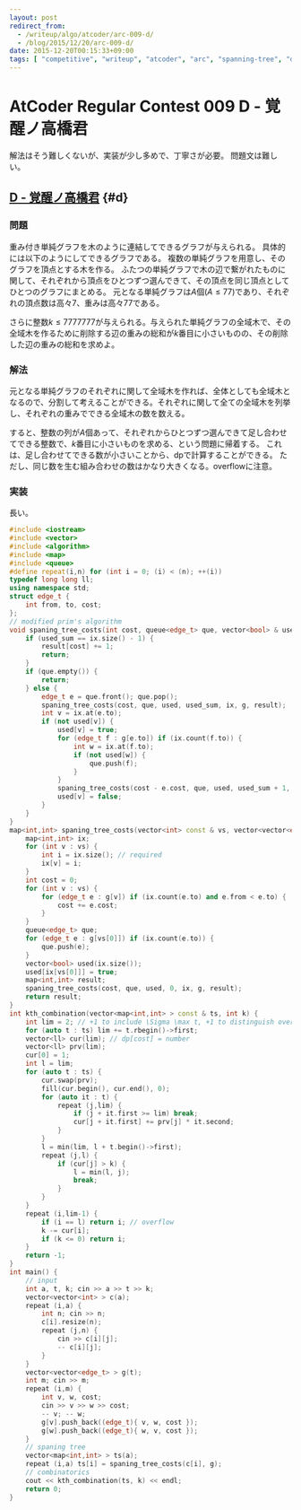 ```yaml
---
layout: post
redirect_from:
  - /writeup/algo/atcoder/arc-009-d/
  - /blog/2015/12/20/arc-009-d/
date: 2015-12-20T00:15:33+09:00
tags: [ "competitive", "writeup", "atcoder", "arc", "spanning-tree", "dp", "combinatorics", "overflow" ]
---
```


# AtCoder Regular Contest 009 D - 覚醒ノ高橋君

解法はそう難しくないが、実装が少し多めで、丁寧さが必要。
問題文は難しい。

<!-- more -->

## [D - 覚醒ノ高橋君](https://beta.atcoder.jp/contests/arc009/tasks/arc009_4) {#d}

### 問題

重み付き単純グラフを木のように連結してできるグラフが与えられる。
具体的には以下のようにしてできるグラフである。
複数の単純グラフを用意し、そのグラフを頂点とする木を作る。
ふたつの単純グラフで木の辺で繋がれたものに関して、それぞれから頂点をひとつずつ選んできて、その頂点を同じ頂点としてひとつのグラフにまとめる。
元となる単純グラフは$A$個($A \le 77$)であり、それぞれの頂点数は高々$7$、重みは高々$77$である。

さらに整数$k \le 7777777$が与えられる。与えられた単純グラフの全域木で、その全域木を作るために削除する辺の重みの総和が$k$番目に小さいものの、その削除した辺の重みの総和を求めよ。

### 解法

元となる単純グラフのそれぞれに関して全域木を作れば、全体としても全域木となるので、分割して考えることができる。それぞれに関して全ての全域木を列挙し、それぞれの重みでできる全域木の数を数える。

すると、整数の列が$A$個あって、それぞれからひとつずつ選んできて足し合わせてできる整数で、$k$番目に小さいものを求める、という問題に帰着する。
これは、足し合わせてできる数が小さいことから、dpで計算することができる。
ただし、同じ数を生む組み合わせの数はかなり大きくなる。overflowに注意。

### 実装

長い。

``` c++
#include <iostream>
#include <vector>
#include <algorithm>
#include <map>
#include <queue>
#define repeat(i,n) for (int i = 0; (i) < (n); ++(i))
typedef long long ll;
using namespace std;
struct edge_t {
    int from, to, cost;
};
// modified prim's algorithm
void spaning_tree_costs(int cost, queue<edge_t> que, vector<bool> & used, int used_sum, map<int,int> const & ix, vector<vector<edge_t> > const & g, map<int,int> & result) {
    if (used_sum == ix.size() - 1) {
        result[cost] += 1;
        return;
    }
    if (que.empty()) {
        return;
    } else {
        edge_t e = que.front(); que.pop();
        spaning_tree_costs(cost, que, used, used_sum, ix, g, result);
        int v = ix.at(e.to);
        if (not used[v]) {
            used[v] = true;
            for (edge_t f : g[e.to]) if (ix.count(f.to)) {
                int w = ix.at(f.to);
                if (not used[w]) {
                    que.push(f);
                }
            }
            spaning_tree_costs(cost - e.cost, que, used, used_sum + 1, ix, g, result);
            used[v] = false;
        }
    }
}
map<int,int> spaning_tree_costs(vector<int> const & vs, vector<vector<edge_t> > const & g) {
    map<int,int> ix;
    for (int v : vs) {
        int i = ix.size(); // required
        ix[v] = i;
    }
    int cost = 0;
    for (int v : vs) {
        for (edge_t e : g[v]) if (ix.count(e.to) and e.from < e.to) {
            cost += e.cost;
        }
    }
    queue<edge_t> que;
    for (edge_t e : g[vs[0]]) if (ix.count(e.to)) {
        que.push(e);
    }
    vector<bool> used(ix.size());
    used[ix[vs[0]]] = true;
    map<int,int> result;
    spaning_tree_costs(cost, que, used, 0, ix, g, result);
    return result;
}
int kth_combination(vector<map<int,int> > const & ts, int k) {
    int lim = 2; // +1 to include \Sigma \max t, +1 to distinguish overflow or not
    for (auto t : ts) lim += t.rbegin()->first;
    vector<ll> cur(lim); // dp[cost] = number
    vector<ll> prv(lim);
    cur[0] = 1;
    int l = lim;
    for (auto t : ts) {
        cur.swap(prv);
        fill(cur.begin(), cur.end(), 0);
        for (auto it : t) {
            repeat (j,lim) {
                if (j + it.first >= lim) break;
                cur[j + it.first] += prv[j] * it.second;
            }
        }
        l = min(lim, l + t.begin()->first);
        repeat (j,l) {
            if (cur[j] > k) {
                l = min(l, j);
                break;
            }
        }
    }
    repeat (i,lim-1) {
        if (i == l) return i; // overflow
        k -= cur[i];
        if (k <= 0) return i;
    }
    return -1;
}
int main() {
    // input
    int a, t, k; cin >> a >> t >> k;
    vector<vector<int> > c(a);
    repeat (i,a) {
        int n; cin >> n;
        c[i].resize(n);
        repeat (j,n) {
            cin >> c[i][j];
            -- c[i][j];
        }
    }
    vector<vector<edge_t> > g(t);
    int m; cin >> m;
    repeat (i,m) {
        int v, w, cost;
        cin >> v >> w >> cost;
        -- v; -- w;
        g[v].push_back((edge_t){ v, w, cost });
        g[w].push_back((edge_t){ w, v, cost });
    }
    // spaning tree
    vector<map<int,int> > ts(a);
    repeat (i,a) ts[i] = spaning_tree_costs(c[i], g);
    // combinatorics
    cout << kth_combination(ts, k) << endl;
    return 0;
}
```
